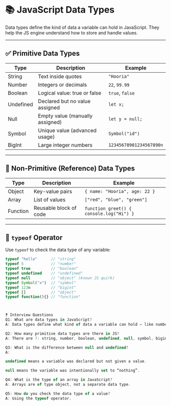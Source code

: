 # 📚 JavaScript Data Types

Data types define the kind of data a variable can hold in JavaScript. They help the JS engine understand how to store and handle values.

---

## ✅ Primitive Data Types

| Type       | Description                       | Example                         |
|------------|-----------------------------------|---------------------------------|
| String     | Text inside quotes                | `"Hooria"`                      |
| Number     | Integers or decimals              | `22`, `99.99`                   |
| Boolean    | Logical value: true or false      | `true`, `false`                 |
| Undefined  | Declared but no value assigned    | `let x;`                        |
| Null       | Empty value (manually assigned)   | `let y = null;`                 |
| Symbol     | Unique value (advanced usage)     | `Symbol("id")`                  |
| BigInt     | Large integer numbers             | `12345678901234567890n`         |

---

## 🔸 Non-Primitive (Reference) Data Types

| Type     | Description                       | Example                                 |
|----------|-----------------------------------|-----------------------------------------|
| Object   | Key-value pairs                   | `{ name: "Hooria", age: 22 }`           |
| Array    | List of values                    | `["red", "blue", "green"]`              |
| Function | Reusable block of code            | `function greet() { console.log("Hi") }`|

---

## 🧪 `typeof` Operator

Use `typeof` to check the data type of any variable:

```javascript
typeof "hello"      // "string"
typeof 5            // "number"
typeof true         // "boolean"
typeof undefined    // "undefined"
typeof null         // "object" (known JS quirk)
typeof Symbol("x")  // "symbol"
typeof 123n         // "bigint"
typeof []           // "object"
typeof function(){} // "function"



❓ Interview Questions
Q1: What are data types in JavaScript?
A: Data types define what kind of data a variable can hold — like number, text, or boolean.

Q2: How many primitive data types are there in JS?
A: There are 7: string, number, boolean, undefined, null, symbol, bigint.

Q3: What is the difference between null and undefined?
A:

undefined means a variable was declared but not given a value.

null means the variable was intentionally set to “nothing”.

Q4: What is the type of an array in JavaScript?
A: Arrays are of type object, not a separate data type.

Q5: How do you check the data type of a value?
A: Using the typeof operator.

